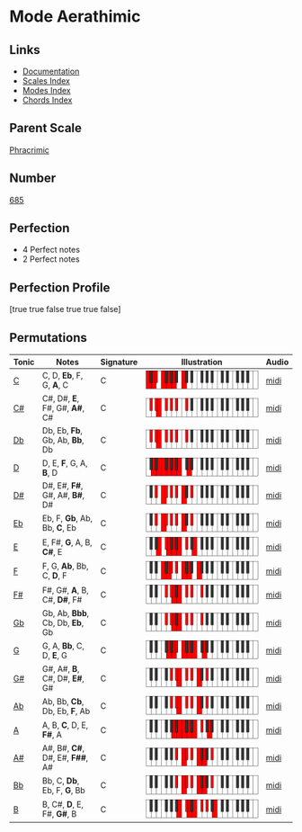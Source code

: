 # Mode Aerathimic

## Links

- [Documentation](index.md)
- [Scales Index](Scales.md)
- [Modes Index](Modes.md)
- [Chords Index](Chords.md)

## Parent Scale

[Phracrimic](ScalePhracrimic.md)

## Number

[685](https://ianring.com/musictheory/scales/685)

## Perfection

- 4 Perfect notes
- 2 Perfect notes

## Perfection Profile

[true true false true true false]

## Permutations

| Tonic | Notes | Signature | Illustration | Audio |
|-------|-------|-----------|--------------|-------|
| [C](ModeCNaturalAerathimic.md) | C, D, **Eb**, F, G, **A**, C | C | ![CNaturalAerathimic](ModeCNaturalAerathimic.png) | [midi](https://github.com/edipermadi/music/blob/main/docs/ModeCNaturalAerathimic.mid?raw=true) |
| [C#](ModeCSharpAerathimic.md) | C#, D#, **E**, F#, G#, **A#**, C# | C | ![CSharpAerathimic](ModeCSharpAerathimic.png) | [midi](https://github.com/edipermadi/music/blob/main/docs/ModeCSharpAerathimic.mid?raw=true) |
| [Db](ModeDFlatAerathimic.md) | Db, Eb, **Fb**, Gb, Ab, **Bb**, Db | C | ![DFlatAerathimic](ModeDFlatAerathimic.png) | [midi](https://github.com/edipermadi/music/blob/main/docs/ModeDFlatAerathimic.mid?raw=true) |
| [D](ModeDNaturalAerathimic.md) | D, E, **F**, G, A, **B**, D | C | ![DNaturalAerathimic](ModeDNaturalAerathimic.png) | [midi](https://github.com/edipermadi/music/blob/main/docs/ModeDNaturalAerathimic.mid?raw=true) |
| [D#](ModeDSharpAerathimic.md) | D#, E#, **F#**, G#, A#, **B#**, D# | C | ![DSharpAerathimic](ModeDSharpAerathimic.png) | [midi](https://github.com/edipermadi/music/blob/main/docs/ModeDSharpAerathimic.mid?raw=true) |
| [Eb](ModeEFlatAerathimic.md) | Eb, F, **Gb**, Ab, Bb, **C**, Eb | C | ![EFlatAerathimic](ModeEFlatAerathimic.png) | [midi](https://github.com/edipermadi/music/blob/main/docs/ModeEFlatAerathimic.mid?raw=true) |
| [E](ModeENaturalAerathimic.md) | E, F#, **G**, A, B, **C#**, E | C | ![ENaturalAerathimic](ModeENaturalAerathimic.png) | [midi](https://github.com/edipermadi/music/blob/main/docs/ModeENaturalAerathimic.mid?raw=true) |
| [F](ModeFNaturalAerathimic.md) | F, G, **Ab**, Bb, C, **D**, F | C | ![FNaturalAerathimic](ModeFNaturalAerathimic.png) | [midi](https://github.com/edipermadi/music/blob/main/docs/ModeFNaturalAerathimic.mid?raw=true) |
| [F#](ModeFSharpAerathimic.md) | F#, G#, **A**, B, C#, **D#**, F# | C | ![FSharpAerathimic](ModeFSharpAerathimic.png) | [midi](https://github.com/edipermadi/music/blob/main/docs/ModeFSharpAerathimic.mid?raw=true) |
| [Gb](ModeGFlatAerathimic.md) | Gb, Ab, **Bbb**, Cb, Db, **Eb**, Gb | C | ![GFlatAerathimic](ModeGFlatAerathimic.png) | [midi](https://github.com/edipermadi/music/blob/main/docs/ModeGFlatAerathimic.mid?raw=true) |
| [G](ModeGNaturalAerathimic.md) | G, A, **Bb**, C, D, **E**, G | C | ![GNaturalAerathimic](ModeGNaturalAerathimic.png) | [midi](https://github.com/edipermadi/music/blob/main/docs/ModeGNaturalAerathimic.mid?raw=true) |
| [G#](ModeGSharpAerathimic.md) | G#, A#, **B**, C#, D#, **E#**, G# | C | ![GSharpAerathimic](ModeGSharpAerathimic.png) | [midi](https://github.com/edipermadi/music/blob/main/docs/ModeGSharpAerathimic.mid?raw=true) |
| [Ab](ModeAFlatAerathimic.md) | Ab, Bb, **Cb**, Db, Eb, **F**, Ab | C | ![AFlatAerathimic](ModeAFlatAerathimic.png) | [midi](https://github.com/edipermadi/music/blob/main/docs/ModeAFlatAerathimic.mid?raw=true) |
| [A](ModeANaturalAerathimic.md) | A, B, **C**, D, E, **F#**, A | C | ![ANaturalAerathimic](ModeANaturalAerathimic.png) | [midi](https://github.com/edipermadi/music/blob/main/docs/ModeANaturalAerathimic.mid?raw=true) |
| [A#](ModeASharpAerathimic.md) | A#, B#, **C#**, D#, E#, **F##**, A# | C | ![ASharpAerathimic](ModeASharpAerathimic.png) | [midi](https://github.com/edipermadi/music/blob/main/docs/ModeASharpAerathimic.mid?raw=true) |
| [Bb](ModeBFlatAerathimic.md) | Bb, C, **Db**, Eb, F, **G**, Bb | C | ![BFlatAerathimic](ModeBFlatAerathimic.png) | [midi](https://github.com/edipermadi/music/blob/main/docs/ModeBFlatAerathimic.mid?raw=true) |
| [B](ModeBNaturalAerathimic.md) | B, C#, **D**, E, F#, **G#**, B | C | ![BNaturalAerathimic](ModeBNaturalAerathimic.png) | [midi](https://github.com/edipermadi/music/blob/main/docs/ModeBNaturalAerathimic.mid?raw=true) |
